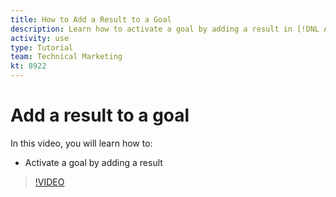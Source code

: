```yaml
---
title: How to Add a Result to a Goal
description: Learn how to activate a goal by adding a result in [!DNL Adobe Workfront Goals].
activity: use
type: Tutorial
team: Technical Marketing
kt: 8922
---
```

# Add a result to a goal

In this video, you will learn how to:

* Activate a goal by adding a result

>[!VIDEO](https://video.tv.adobe.com/v/335194/?quality=12)
